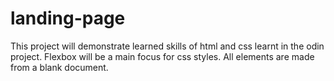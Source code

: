 # landing-page
This project will demonstrate learned skills of html and css learnt in the odin project. Flexbox will be a main focus for css styles. All elements are made from a blank document. 